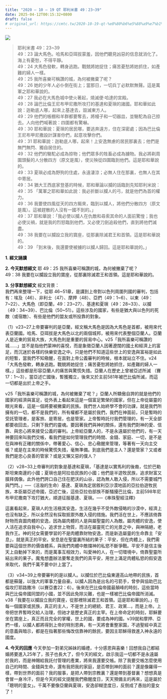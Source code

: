 ```yaml
---
title: "2020 – 10 – 19 QT 耶利米書 49：23~39"
date: 2025-04-12T00:15:32+0800
draft: false
# original_url: https://cmtc.tw/2020-10-19-qt-%e8%80%b6%e5%88%a9%e7%b1%b3%e6%9b%b8-49%ef%bc%9a2339
---
```


![](/images/qt.jpg)
> 耶利米書 49：23\~39  
> 49：23 論大馬色。哈馬和亞珥拔蒙羞，因他們聽見凶惡的信息就消化了。海上有憂愁，不得平靜。  
> 49：24 大馬色發軟，轉身逃跑。戰兢將她捉住；痛苦憂愁將她抓住，如產難的婦人一樣。  
> 49：25 我所喜樂可稱讚的城，為何被撇棄了呢？  
> 49：26 她的少年人必仆倒在街上；當那日，一切兵丁必默默無聲。這是萬軍之耶和華說的。  
> 49：27 我必在大馬色城中使火著起，燒滅便‧哈達的宮殿。  
> 49：28 論巴比倫王尼布甲尼撒所攻打的基達和夏瑣的諸國。耶和華如此說：迦勒底人哪，起來上基達去，毀滅東方人。  
> 49：29 他們的帳棚和羊群都要奪去，將幔子和一切器皿，並駱駝為自己掠去。人向他們喊著說：四圍都有驚嚇。  
> 49：30 耶和華說：夏瑣的居民哪，要逃奔遠方，住在深密處；因為巴比倫王尼布甲尼撒設計謀害你們，起意攻擊你們。  
> 49：31 耶和華說：迦勒底人哪，起來！上安逸無慮的居民那裏去；他們是無門無閂、獨自居住的。  
> 49：32 他們的駱駝必成為掠物；他們眾多的牲畜必成為擄物。我必將剃周圍頭髮的人分散四方（原文是風），使災殃從四圍臨到他們。這是耶和華說的。  
> 49：33 夏瑣必成為野狗的住處，永遠淒涼；必無人住在那裏，也無人在其中寄居。  
> 49：34 猶大王西底家登基的時候，耶和華論以攔的話臨到先知耶利米說：  
> 49：35 「萬軍之耶和華如此說：我必折斷以攔人的弓，就是他們為首的權力。  
> 49：36 我要使四風從天的四方颳來，臨到以攔人，將他們分散四方（原文是風）。這被趕散的人沒有一國不到的。」  
> 49：37 耶和華說：「我必使以攔人在仇敵和尋索其命的人面前驚惶；我也必使災禍，就是我的烈怒臨到他們，又必使刀劍追殺他們，直到將他們滅盡。  
> 49：38 我要在以攔設立我的寶座，從那裏除滅君王和首領。這是耶和華說的。  
> 49：39 「到末後，我還要使被擄的以攔人歸回。這是耶和華說的。」

**1. 經文誦讀**

**2.  今天默想經文**
耶 49：25 我所喜樂可稱讚的城，為何被撇棄了呢？  
49：38 我要在以攔設立我的寶座，從那裏除滅君王和首領。這是耶和華說的。

**3. 分享默想經文**
經文背景：  
我們再來整理一下，從耶 46\~51章，是講到上帝對以色列周圍列國的審判，包括有：埃及（46）、非利士（47）、摩押（48）、亞捫（49：1\~6）、以東（49：7\~22）、大馬色（即亞蘭，49：23\~27）、基達和夏瑣（49：28\~33）、以攔（49：34\~39）、巴比倫（50\~51）。這些涉及的國家，有些是猶大與以色列的死敵（或宿敵）、有些是他們的盟友或所投靠的對象。

（1）v23\~27上帝要審判的是亞蘭，經文稱大馬色是因為大馬色是首都，被用來代表亞蘭國。哈馬、亞珥拔是大馬色以北的兩個城邦，被用來代表整個亞蘭人。亞蘭人是近東的貿易大族，大馬色則是重要的貿易中心。v25「我所喜樂可稱讚的城……」並不是指他們蒙神的喜悅，而是象徵亞蘭人因著遼闊的國土和經濟上的富足，而沉迷於各樣的快樂安逸之中。只是他們不知道這些世上的安逸與富裕是如此的短暫，當我們不知儆醒，在面對上帝公義審判的時候，根本就站立不住。v24「大馬色發軟，轉身逃跑。戰兢將她捉住；痛苦憂愁將她抓住，如產難的婦人一樣。」這些都是形容亞蘭人的痛苦與驚慌失措。亞蘭人在歷史上曾被亞述所滅 （賽17：1～3），當亞述亡國後，暫獲獨立，後來又於主前581年被巴比倫所滅，而這一切都是出於上帝之手。

v25「我所喜樂可稱讚的城，為何被撇棄了呢？」亞蘭人所驕傲自誇的就是他們的國家的經濟與富足，從外表上看起來這是一個富足繁榮的國家，但在上帝從屬靈的眼光來看，這是一個將要被撇棄的民族。我們世人始終學不會的功課，就是我們所擁有的一切，都不是我們的，所有權都不是屬於我們，我們在神面前，只是暫時的受託管理者，是客旅、是寄居，也是管家。上帝暫時託付我們管理的，有一天全部都要收回去，只剩下我們的靈魂。要因著我們與神的關係，還有我們對神的愛、信靠、與忠心將來接受公義的審判。上帝給亞蘭人的，不是永遠屬於他們的，有一天神要回來叫我們交帳，看我們是如何管理我們的時間、金錢、家庭、一切，是不是在與神有正確的關係中，帶著愛心、信心、忠心儆醒來管理，等著有一天向主交帳？或是在主來的時候驚慌失措，毫無準備。到底我們是主人？還是管家？又或者我們是忠心良善的管家？或是又懶又惡的僕人？

（2）v28\~33上帝審判的對象是基達和夏瑣，「基達是以實馬利的後裔，位於巴勒斯坦東南邊的小國；夏瑣也是阿拉伯民族的小國；他們是半遊牧民族，追求財富又膜拜偶像。此外他們誇口自己住在肥沃的山谷，認為無人敢入侵，所以不需要城門與門閂。」──（活潑的生命）基達、夏瑣為定居敘利亞沙漠地區的亞拉伯遊牧民族，本臣屬亞述帝國，亞述亡後，這些亞拉伯部族不斷騷擾巴比倫，主前598年尼布甲尼撒南下攻打猶大，順道征服基達、夏瑣。──《串珠聖經注釋》

這裏看起來，夏瑣人的生活極其安逸，生活在幾乎不受外敵侵略的沙漠中，經濟上也沒有缺乏，所以全然沒有採取抵禦外敵入侵的措施。我們活在世上，不應該倚靠財物而貪圖肉體的安逸，因為屬肉體的人是與屬聖靈的人為敵。屬肉體的安逸，使人活在追求自我中心，追求世上物質，而活在屬靈死亡的光景之中，與神隔絕，老我作王。神的兒女需要學習的不是肉體靠財物安逸，而是新造屬靈的生命靠主「安息」，就是真正的平安。安息是在聖靈裏所結的果子：平安，但在肉體上，我們需要與這個世界的價值體系，與我們肉體中敵擋神的私慾不斷爭戰。平安不是信主後天上自動掉下來的，而是萬事互相效力，叫愛神的人，在一切環境中，倚靠聖靈所結出來的果子。魔鬼想盡辦法要奪走我們的真平安，用世上滿足肉體私慾的假安逸來取代，我們千萬不要中計上當了。

（3）v34\~39上帝要審判的是以攔人。以攔位於巴比倫東邊高山地帶的民族，首都是蘇薩，以強大的軍事力量自豪。以攔人因為是出名的弓箭手，曾參與協助巴比倫攻打耶路撒冷（以賽亞書22：6）。後來在巴比倫帝國最顛峰的時刻，這些當時與巴比倫帝國同盟的小國，並不因此免除災難，也是一樣被巴比倫帝國所消滅。v38「我要在以攔設立我的寶座，從那裡除滅君王和首領。這是耶和華說的。」在每一個國家或民族，真正的主人，不是世上的總統、君王、政黨…，而是上帝。上帝把世界暫時交給人治理，但祂才是歷史真正的主宰。在上帝命定的時刻，耶穌要坐在寶座上，真正而且完全的掌權，世上的國，要成為神的國。v39就和摩押、亞捫一樣，以攔人都將得到上帝的特別恩典，有一天將會重整家園，不過聖經中真正的意義與暗示，都是在指著那些悔改信靠神的餘民，要因主耶穌得救進入神永遠的國度。

**4. 今天的回應**
今天參加一對弟兄姊妹的婚禮，十分感恩與喜樂！回想我自己都結婚將要進入25年了，孩子也長大了，但今天的經文，啟示我這一切都不是永遠屬於我的，而是神賜給我託付管理的產業，將來我還要交帳。除了我要交帳怎麼使用自己的時間、金錢與生命，還有我把我的家庭，是否帶到神的面前？還是像羅得一樣，帶到世界的面前？我的服事，是把人帶到宗教裏？還是帶到基督裏？想想真是會冒一身冷汗，但是今天的經文提醒我們儆醒度日，天天預備主的再來，這是屬於「聰明的童女」。千萬不要像亞蘭與夏瑣，安逸卻糊塗度日，反倒成了愚拙的童女了！

